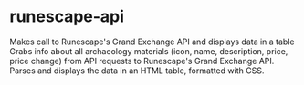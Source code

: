 # runescape-api
Makes call to Runescape's Grand Exchange API and displays data in a table<br/>
Grabs info about all archaeology materials (icon, name, description, price, price change) from API requests to Runescape's Grand Exchange API. Parses and displays the data in an HTML table, formatted with CSS.
